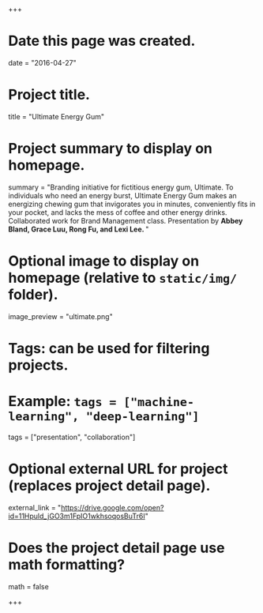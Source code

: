 +++
# Date this page was created.
date = "2016-04-27"

# Project title.
title = "Ultimate Energy Gum"

# Project summary to display on homepage.
summary = "Branding initiative for fictitious energy gum, Ultimate. To individuals who need an energy burst, Ultimate Energy Gum makes an energizing chewing gum that invigorates you in minutes, conveniently fits in your pocket, and lacks the mess of coffee and other energy drinks. Collaborated work for Brand Management class. Presentation by <b>Abbey Bland, Grace Luu, Rong Fu, and Lexi Lee. </b>"

# Optional image to display on homepage (relative to `static/img/` folder).
image_preview = "ultimate.png"

# Tags: can be used for filtering projects.
# Example: `tags = ["machine-learning", "deep-learning"]`
tags = ["presentation", "collaboration"]

# Optional external URL for project (replaces project detail page).
external_link = "https://drive.google.com/open?id=11Hpuld_jGO3m1FpIO1wkhsoqosBuTr6I"

# Does the project detail page use math formatting?
math = false

+++

